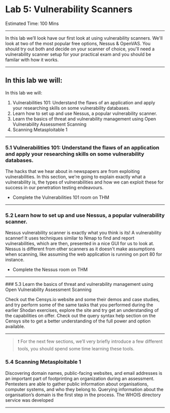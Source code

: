 # Lab 5: Vulnerability Scanners

Estimated Time: 100 Mins
___

In this lab we’ll look have our first look at using vulnerability scanners. We'll look at two of the most popular free options, Nessus & OpenVAS. You should try out both and decide on your scanner of choice, you'll need a vulnerability scanner setup for your practical exam and you should be familar with how it works.

___


## In this lab we will: 

In this lab we will:
1.	Vulnerabilities 101: Understand the flaws of an application and apply your researching skills on some vulnerability databases.
2.	Learn how to set up and use Nessus, a popular vulnerability scanner.
3.	Learn the basics of threat and vulnerability management using Open Vulnerability Assessment Scanning
4.	Scanning Metasploitable 1

___


### 5.1 Vulnerabilities 101: Understand the flaws of an application and apply your researching skills on some vulnerability databases.

The hacks that we hear about in newspapers are from exploiting vulnerabilities. In this section, we're going to explain exactly what a vulnerability is, the types of vulnerabilities and how we can exploit these for success in our penetration testing endeavours.

- Complete the Vulnerabilities 101 room on THM
___


### 5.2 Learn how to set up and use Nessus, a popular vulnerability scanner.

Nessus vulnerability scanner is exactly what you think is its! A vulnerability scanner! It uses techniques similar to Nmap to find and report vulnerabilities, which are then, presented in a nice GUI for us to look at. Nessus is different from other scanners as it doesn't make assumptions when scanning, like assuming the web application is running on port 80 for instance. 

- Complete the Nessus room on THM
___


### 5.3 Learn the basics of threat and vulnerability management using Open Vulnerability Assessment Scanning


Check out the Censys.io website and some their demos and case studies, and try perform some of the same tasks that you performed during the earlier Shodan exercises, explore the site and try get an understanding of the capabilities on offer. Check out the query syntax help section on the Censys site to get a better understanding of the full power and option available.  

___


> ❗ For the next few sections, we’ll very briefly introduce a few different tools, you should spend some time learning these tools.


### 5.4 Scanning Metasploitable 1

Discovering domain names, public-facing websites, and email addresses is an important part of footprinting an organization during an assessment. Pentesters are able to gather public information about organisations, computer systems, and who they belong to. Querying information about the organisation’s domain is the first step in the process. The WHOIS directory service was developed 

___





 

 
